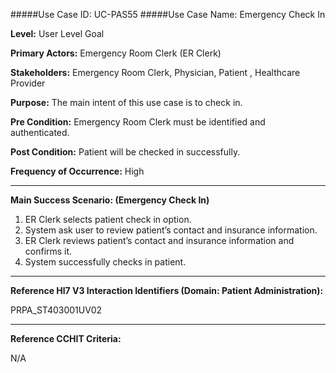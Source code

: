 #####Use Case ID: UC-PAS55
#####Use Case Name: Emergency Check In

**Level:**                     User Level Goal

**Primary Actors:**            Emergency Room Clerk (ER Clerk)

**Stakeholders:**              Emergency Room Clerk, Physician, Patient , Healthcare Provider

**Purpose:**                   The main intent of this use case is to check in.

**Pre Condition:**             Emergency Room Clerk must be identified and authenticated. 

**Post Condition:**            Patient will be checked in successfully.

**Frequency of Occurrence:**   High
__________________________________________________________
**Main Success Scenario: (Emergency Check In)**

1. ER Clerk selects patient check in option.
2. System ask user to review patient’s contact and insurance information.
3. ER Clerk reviews patient’s contact and insurance information and confirms it.
4. System successfully checks in patient.

________________________________________________________________________
**Reference Hl7 V3 Interaction Identifiers (Domain: Patient Administration):**

PRPA_ST403001UV02
_______________________________________________________________
**Reference CCHIT Criteria:**

N/A
